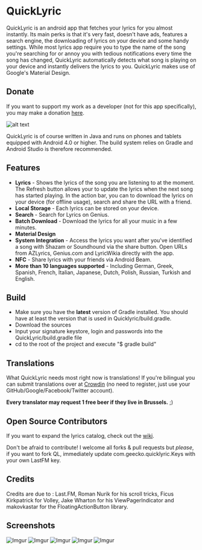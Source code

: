 # QuickLyric

QuickLyric is an android app that fetches your lyrics for you almost instantly. Its main perks is that it's very fast, doesn't have ads, features a search engine, the downloading of lyrics on your device and some handy settings. While most lyrics app require you to type the name of the song you're searching for or annoy you with tedious notifications every time the song has changed, QuickLyric automatically detects what song is playing on your device and instantly delivers the lyrics to you. QuickLyric makes use of Google's Material Design.

<!--
## Download (free, no ads)

[![Download from F-Droid](https://camo.githubusercontent.com/7df0eafa4433fa4919a56f87c3d99cf81b68d01c/68747470733a2f2f662d64726f69642e6f72672f77696b692f696d616765732f632f63342f462d44726f69642d627574746f6e5f617661696c61626c652d6f6e2e706e67 "Download from F-Droid")](https://fossdroid.com/a/quicklyric-2.html) or [the original F-Droid page](https://f-droid.org/repository/browse/?fdid=com.geecko.QuickLyric).

The app is no longer available on Google Play following a takedown request from the NMPA. !-->

## Donate

If you want to support my work as a developer (not for this app specifically), you may make a donation [here](https://www.paypal.com/cgi-bin/webscr?cmd=_donations&business=RSJZUSUHBBKTJ&lc=US&item_name=geecko&item_number=00&currency_code=EUR&bn=PP%2dDonationsBF%3abtn_donate_LG%2egif%3aNonHosted).

![alt text](https://raw.githubusercontent.com/geecko86/QuickLyric/master/banner.png "Banner Logo")

QuickLyric is of course written in Java and runs on phones and tablets equipped with Android 4.0 or higher.
The build system relies on Gradle and Android Studio is therefore recommended.

## Features

* **Lyrics** - Shows the lyrics of the song you are listening to at the moment. The Refresh button allows your to update the lyrics when the next song has started playing. In the action bar, you can to download the lyrics on your device (for offline usage), search and share the URL with a friend.
* **Local Storage** - Each lyrics can be stored on your device.
* **Search** - Search for Lyrics on Genius.
* **Batch Download** - Download the lyrics for all your music in a few minutes.
* **Material Design**
* **System Integration** - Access the lyrics you want after you've identified a song with Shazam or Soundhound via the share button. Open URLs from AZLyrics, Genius.com and LyricWikia directly with the app.
* **NFC** - Share lyrics with your friends via Android Beam.
* **More than 10 languages supported** - Including German, Greek, Spanish, French, Italian, Japanese, Dutch, Polish, Russian, Turkish and English.

## Build
* Make sure you have the **latest** version of Gradle installed. You should have at least the version that is used in Quicklyric/build.gradle.
* Download the sources
* Input your signature keystore, login and passwords into the QuickLyric/build.gradle file
* cd to the root of the project and execute "$ gradle build"

## Translations

What QuickLyric needs most right now is translations!
If you're bilingual you can submit translations over at [Crowdin](https://crowdin.com/project/quicklyric/invite/public?show_welcome&d=f326bebae52bede2605396991089b9bf380270) (no need to register, just use your GitHub/Google/Facebook/Twitter account). 

**Every translator may request 1 free beer if they live in Brussels.** ;)

## Open Source Contributors

If you want to expand the lyrics catalog, check out the [wiki](https://github.com/geecko86/QuickLyric/wiki/Expanding-the-catalog).

Don't be afraid to contribute! I welcome all forks & pull requests but *please*, if you want to fork QL, immediately update com.geecko.quicklyric.Keys with your own LastFM key.

## Credits

Credits are due to : Last.FM, Roman Nurik for his scroll tricks, Ficus Kirkpatrick for Volley, Jake Wharton for his ViewPagerIndicator and makovkastar for the FloatingActionButton library.

## Screenshots
![Imgur](https://i.imgur.com/IPy7VBv.png)
![Imgur](https://i.imgur.com/6iyLW0m.png)
![Imgur](https://i.imgur.com/ITCmin4.png)
![Imgur](https://i.imgur.com/QkUIvEw.png)
![Imgur](https://i.imgur.com/P1ezQjY.png)
